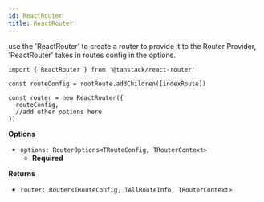 ```yaml
---
id: ReactRouter
title: ReactRouter
---
```


use the 'ReactRouter' to create a router to provide it to the Router Provider, 'ReactRouter' takes in routes config in the options.

```tsx
import { ReactRouter } from '@tanstack/react-router'

const routeConfig = rootRoute.addChildren([indexRoute])

const router = new ReactRouter({
  routeConfig,
  //add other options here
})
```

**Options**

- `options: RouterOptions<TRouteConfig, TRouterContext>`
  - **Required**

**Returns**

- `router: Router<TRouteConfig, TAllRouteInfo, TRouterContext>`

